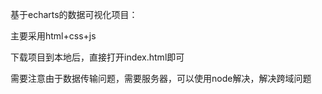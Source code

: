 基于echarts的数据可视化项目：

主要采用html+css+js

下载项目到本地后，直接打开index.html即可

需要注意由于数据传输问题，需要服务器，可以使用node解决，解决跨域问题



